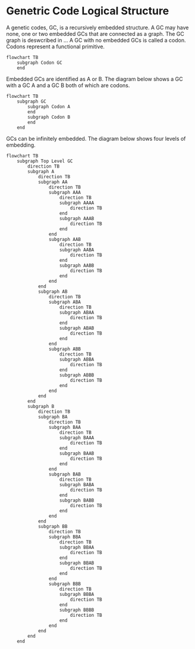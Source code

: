 # Genetric Code Logical Structure
A genetic codes, GC, is a recursively embedded structure. A GC may have none, one or two embedded GCs that are connected as a graph. The GC graph is deswcribed in ... A GC with no embedded GCs is called a codon. Codons represent a functional primitive.
```mermaid
flowchart TB
    subgraph Codon GC
    end
```
Embedded GCs are identified as A or B. The diagram below shows a GC with a GC A and a GC B both of which are codons.
```mermaid
flowchart TB
    subgraph GC
        subgraph Codon A
        end
        subgraph Codon B
        end
    end
```
GCs can be infinitely embedded. The diagram below shows four levels of embedding.
```mermaid
flowchart TB
	subgraph Top Level GC
		direction TB
		subgraph A
			direction TB
			subgraph AA
				direction TB
				subgraph AAA
					direction TB
					subgraph AAAA
						direction TB
					end
					subgraph AAAB
						direction TB
					end
				end
				subgraph AAB
					direction TB
					subgraph AABA
						direction TB
					end
					subgraph AABB
						direction TB
					end
				end
			end
			subgraph AB
				direction TB
				subgraph ABA
					direction TB
					subgraph ABAA
						direction TB
					end
					subgraph ABAB
						direction TB
					end
				end
				subgraph ABB
					direction TB
					subgraph ABBA
						direction TB
					end
					subgraph ABBB
						direction TB
					end
				end
			end
		end
		subgraph B
			direction TB
			subgraph BA
				direction TB
				subgraph BAA
					direction TB
					subgraph BAAA
						direction TB
					end
					subgraph BAAB
						direction TB
					end
				end
				subgraph BAB
					direction TB
					subgraph BABA
						direction TB
					end
					subgraph BABB
						direction TB
					end
				end
			end
			subgraph BB
				direction TB
				subgraph BBA
					direction TB
					subgraph BBAA
						direction TB
					end
					subgraph BBAB
						direction TB
					end
				end
				subgraph BBB
					direction TB
					subgraph BBBA
						direction TB
					end
					subgraph BBBB
						direction TB
					end
				end
			end
		end
	end
```